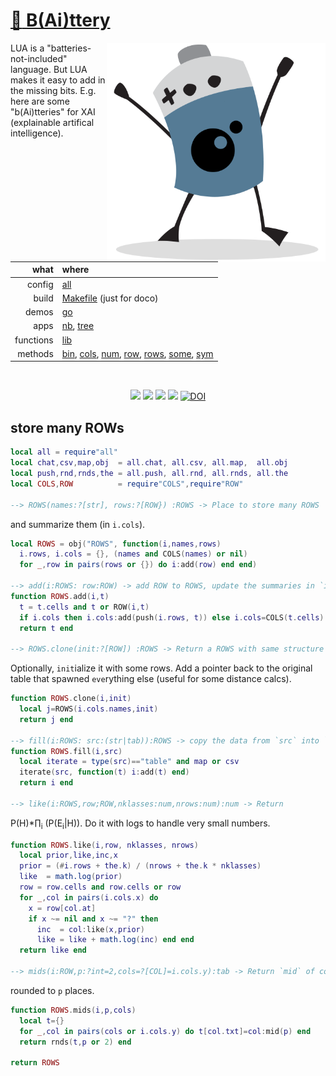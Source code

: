 # [:high_brightness: B(Ai)ttery](all.md)

<a href="all.md"><img align=right width=350 src="bat2.png"></a>

LUA is a "batteries-not-included" language.   But LUA makes it easy to add in the missing bits.
E.g. here are some "b(Ai)tteries" for XAI (explainable artifical intelligence).   


|what      | where |
|---------:|:------|
|config    | [all](all.md)   |
|build     | [Makefile](https://github.com/timm/shortr/blob/master/etc/src/Makefile) (just for doco)  | 
|demos     | [go](go.md)  |
|apps      | [nb](nb.md), [tree](tree.md)  |
|functions | [lib](lib.md) |  
|methods   | [bin](bin.md), [cols](cols.md), [num](num.md), [row](row.md), [rows](rows.md), [some](some.md), [sym](sym.md) |

<br clear=all>
<p align=center>
<a href=".."><img src="https://img.shields.io/badge/Lua-%232C2D72.svg?logo=lua&logoColor=white"></a>
<a href=".."><img src="https://img.shields.io/badge/checked--by-syntastic-yellow?logo=Checkmarx&logoColor=white"></a>
<a href="https://github.com/timm/shortr/actions/workflows/tests.yml"><img src="https://github.com/timm/shortr/actions/workflows/tests.yml/badge.svg"></a>
<a href="https://opensource.org/licenses/BSD-2-Clause"><img  src="https://img.shields.io/badge/License-BSD%202--Clause-orange.svg?logo=opensourceinitiative&logoColor=white"></a>
<a href="https://zenodo.org/badge/latestdoi/206205826"> <img  src="https://zenodo.org/badge/206205826.svg" alt="DOI"></a> 
</p>

## store many ROWs



```lua
local all = require"all"
local chat,csv,map,obj  = all.chat, all.csv, all.map,  all.obj
local push,rnd,rnds,the = all.push, all.rnd, all.rnds, all.the
local COLS,ROW          = require"COLS",require"ROW"

--> ROWS(names:?[str], rows:?[ROW}) :ROWS -> Place to store many ROWS
```


 and summarize them (in `i.cols`).



```lua
local ROWS = obj("ROWS", function(i,names,rows) 
  i.rows, i.cols = {}, (names and COLS(names) or nil)
  for _,row in pairs(rows or {}) do i:add(row) end end)

--> add(i:ROWS: row:ROW) -> add ROW to ROWS, update the summaries in `i.cols`.
function ROWS.add(i,t) 
  t = t.cells and t or ROW(i,t)
  if i.cols then i.cols:add(push(i.rows, t)) else i.cols=COLS(t.cells) end 
  return t end

--> ROWS.clone(init:?[ROW]) :ROWS -> Return a ROWS with same structure as `i`. 
```


Optionally, `init`ialize it with some rows. Add a pointer back to the 
original table that spawned `eve`rything else (useful for some distance calcs).



```lua
function ROWS.clone(i,init)
  local j=ROWS(i.cols.names,init)
  return j end

--> fill(i:ROWS: src:(str|tab)):ROWS -> copy the data from `src` into `i`.
function ROWS.fill(i,src)
  local iterate = type(src)=="table" and map or csv
  iterate(src, function(t) i:add(t) end) 
  return i end

--> like(i:ROWS,row;ROW,nklasses:num,nrows:num):num -> Return 
```


P(H)*&prod;<sub>i</sub> (P(E<sub>i</sub>|H)). Do it with logs
to handle very small numbers.



```lua
function ROWS.like(i,row, nklasses, nrows)
  local prior,like,inc,x
  prior = (#i.rows + the.k) / (nrows + the.k * nklasses)
  like  = math.log(prior)
  row = row.cells and row.cells or row
  for _,col in pairs(i.cols.x) do
    x = row[col.at]
    if x ~= nil and x ~= "?" then
      inc  = col:like(x,prior)
      like = like + math.log(inc) end end
  return like end

--> mids(i:ROW,p:?int=2,cols=?[COL]=i.cols.y):tab -> Return `mid` of columnss
```


rounded to `p` places.



```lua
function ROWS.mids(i,p,cols) 
  local t={}
  for _,col in pairs(cols or i.cols.y) do t[col.txt]=col:mid(p) end
  return rnds(t,p or 2) end

return ROWS
```


